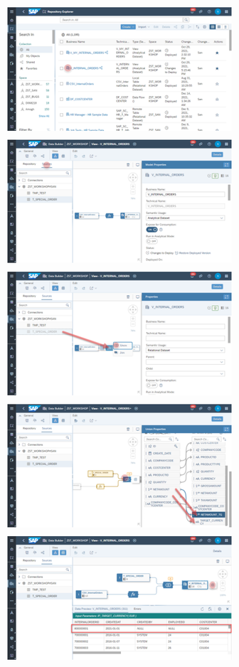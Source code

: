 <br><br>![](../images/special_orders_union_01.png)
<br><br>![](../images/special_orders_union_02.png)
<br><br>![](../images/special_orders_union_03.png)
<br><br>![](../images/special_orders_union_04.png)
<br><br>![](../images/special_orders_union_05.png)
